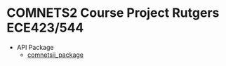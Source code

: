 # COMNETS2 Course Project Rutgers ECE423/544 #

- API Package
  - [comnetsii_package](comnetsii_package)
